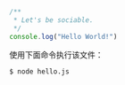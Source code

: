 ```js
/**
 * Let's be sociable.
 */
console.log("Hello World!")
```

使用下面命令执行该文件：

```shell
$ node hello.js
```
